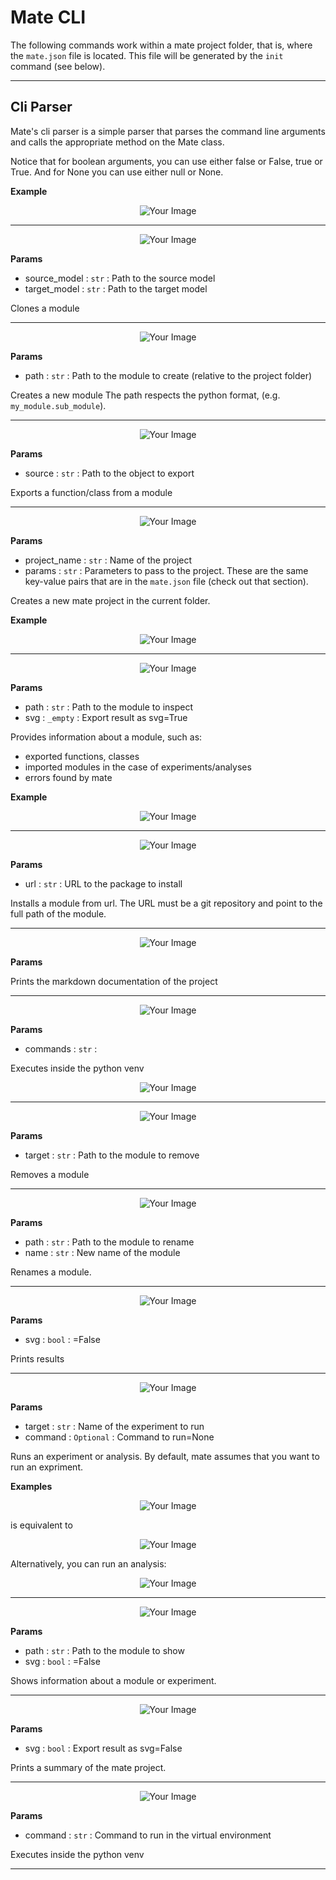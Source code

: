 
# Mate CLI

The following commands work within a mate project folder, that is, where the `mate.json` file is located. This file will be generated by the `init` command (see below).


 --- 

## Cli Parser

Mate's cli parser is a simple parser that parses the command line arguments and calls the appropriate method on the Mate class.

Notice that for boolean arguments, you can use either false or False, true or True. And for None you can use either null or None.

**Example**

<p align="center" style="">
    <img src="./imgs/None_3544d72fc758ab7373e7fc0a62fa00d2.svg" style="max-width:550px" alt="Your Image">
</p>


 --- 

<p align="center" style="">
    <img src="./imgs/None_ecc39b18cafef96b20ef0291357eaedd.svg" style="max-width:550px" alt="Your Image">
</p>

**Params**

- source_model : `str` :  Path to the source model
- target_model : `str` :  Path to the target model


Clones a module

---

<p align="center" style="">
    <img src="./imgs/None_24e181ccaff571ddfc2ae5884b8babb1.svg" style="max-width:550px" alt="Your Image">
</p>

**Params**

- path : `str` :  Path to the module to create (relative to the project folder)



Creates a new module
The path respects the python format, (e.g. `my_module.sub_module`).

---

<p align="center" style="">
    <img src="./imgs/None_75da569af18dfad0082a6dadc203f3a3.svg" style="max-width:550px" alt="Your Image">
</p>

**Params**

- source : `str` :  Path to the object to export


Exports a function/class from a module


---

<p align="center" style="">
    <img src="./imgs/None_d0607ffe22c05c44014d69d8733ff1d0.svg" style="max-width:550px" alt="Your Image">
</p>

**Params**

- project_name : `str` :  Name of the project
- params : `str` :  Parameters to pass to the project. These are the same key-value pairs that are in the `mate.json` file (check out that section).



Creates a new mate project in the current folder.

**Example**

<p align="center" style="">
    <img src="./imgs/None_fad2034c09b33dcd6e1738740e409b4d.svg" style="max-width:550px" alt="Your Image">
</p>

---

<p align="center" style="">
    <img src="./imgs/None_f3df8014b0a3954bec55d3e4dac4d3b2.svg" style="max-width:550px" alt="Your Image">
</p>

**Params**

- path : `str` :  Path to the module to inspect
- svg : `_empty` :  Export result as svg=True



Provides information about a module, such as:

- exported functions, classes
- imported modules in the case of experiments/analyses
- errors found by mate

**Example**

<p align="center" style="">
    <img src="./imgs/None_2d5df0d231ef39a61b6bb4713c4d4ad3.svg" style="max-width:550px" alt="Your Image">
</p>

---

<p align="center" style="">
    <img src="./imgs/None_d4b4b55a9246cd89e53a2a3dd5cf0d60.svg" style="max-width:550px" alt="Your Image">
</p>

**Params**

- url : `str` :  URL to the package to install


Installs a module from url. The URL must be a git repository and point to the full path of the module.



---

<p align="center" style="">
    <img src="./imgs/None_6099788df50d8672b444c06ab7310da0.svg" style="max-width:550px" alt="Your Image">
</p>

**Params**





Prints the markdown documentation of the project

---

<p align="center" style="">
    <img src="./imgs/None_603e77b456350e5721abc2582cc864de.svg" style="max-width:550px" alt="Your Image">
</p>

**Params**

- commands : `str` :




Executes inside the python venv

<p align="center" style="">
    <img src="./imgs/None_5f84267adcf0df1ad6caf9ceebc379f5.svg" style="max-width:550px" alt="Your Image">
</p>

---

<p align="center" style="">
    <img src="./imgs/None_5edfc97b831606ebd54655822bee6c06.svg" style="max-width:550px" alt="Your Image">
</p>

**Params**

- target : `str` :  Path to the module to remove



Removes a module

---

<p align="center" style="">
    <img src="./imgs/None_052a6977ad3a53387033e9efb5ef1867.svg" style="max-width:550px" alt="Your Image">
</p>

**Params**

- path : `str` :  Path to the module to rename
- name : `str` :  New name of the module



Renames a module.


---

<p align="center" style="">
    <img src="./imgs/None_db126b7ef5e12037f77af86ef9c5a16a.svg" style="max-width:550px" alt="Your Image">
</p>

**Params**

- svg : `bool` : =False


Prints results

---

<p align="center" style="">
    <img src="./imgs/None_a3711f6af7ab905b7ef21a1729b69b23.svg" style="max-width:550px" alt="Your Image">
</p>

**Params**

- target : `str` :  Name of the experiment to run
- command : `Optional` :  Command to run=None



Runs an experiment or analysis. By default, mate assumes that you want to run an expriment.

**Examples**

<p align="center" style="">
    <img src="./imgs/None_07f188752de1b294a37b206bc95d59be.svg" style="max-width:550px" alt="Your Image">
</p>
is equivalent to
<p align="center" style="">
    <img src="./imgs/None_9260a32d45a9e86412b29d02a74419c5.svg" style="max-width:550px" alt="Your Image">
</p>

Alternatively, you can run an analysis:
<p align="center" style="">
    <img src="./imgs/None_6da5bdf365bd83635b674f67008e3fec.svg" style="max-width:550px" alt="Your Image">
</p>

---

<p align="center" style="">
    <img src="./imgs/None_aed301ac22e93424b20994eb0df91875.svg" style="max-width:550px" alt="Your Image">
</p>

**Params**

- path : `str` :  Path to the module to show
- svg : `bool` : =False



Shows information about a module or experiment.

---

<p align="center" style="">
    <img src="./imgs/None_e8b881c59b2b899ef7b8f79859cfdc9b.svg" style="max-width:550px" alt="Your Image">
</p>

**Params**

- svg : `bool` :  Export result as svg=False


Prints a summary of the mate project.


---

<p align="center" style="">
    <img src="./imgs/None_b93ce53aa59b0e1bbacbb74f0773b65e.svg" style="max-width:550px" alt="Your Image">
</p>

**Params**

- command : `str` :  Command to run in the virtual environment


Executes inside the python venv

---